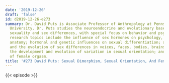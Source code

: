 ```yaml
---
date: '2019-12-26'
draft: 'false'
id: d2019-12-26-e273
summary: Dr. David Puts is Associate Professor of Anthropology at Pennsylvania State
  University. Dr. Puts studies the neuroendocrine and evolutionary bases of human
  sexuality and sex differences, with special focus on behavior and psychology. His
  research topics include the influence of sex hormones on psychology, behavior, and
  anatomy; hormonal and genetic influences on sexual differentiation; sexual selection
  and the evolution of sex differences in voices, faces, bodies, brains, and behavior;
  the development and evolution of variation in sexual orientation; and the evolution
  of female orgasm.
title: '#273 David Puts: Sexual Dimorphism, Sexual Orientation, And Female Orgasm'
---
```

{{< episode >}}
